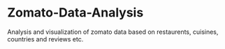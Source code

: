 # Zomato-Data-Analysis
Analysis and visualization of zomato data based on restaurents, cuisines, countries and reviews etc.
